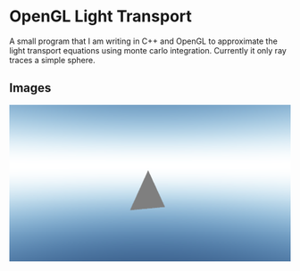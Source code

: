 # OpenGL Light Transport

A small program that I am writing in C++ and OpenGL to approximate the light transport equations using monte carlo integration. Currently it only ray traces a simple sphere.

## Images

![Hello triangle](images/FirstTriangle.png)
